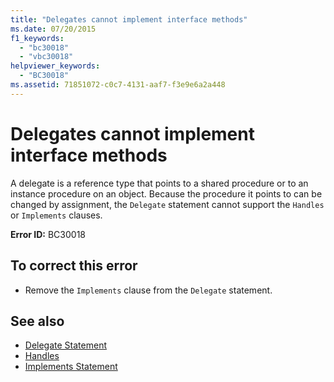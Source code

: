 ```yaml
---
title: "Delegates cannot implement interface methods"
ms.date: 07/20/2015
f1_keywords: 
  - "bc30018"
  - "vbc30018"
helpviewer_keywords: 
  - "BC30018"
ms.assetid: 71851072-c0c7-4131-aaf7-f3e9e6a2a448
---
```

# Delegates cannot implement interface methods
A delegate is a reference type that points to a shared procedure or to an instance procedure on an object. Because the procedure it points to can be changed by assignment, the `Delegate` statement cannot support the `Handles` or `Implements` clauses.  
  
 **Error ID:** BC30018  
  
## To correct this error  
  
- Remove the `Implements` clause from the `Delegate` statement.  
  
## See also

- [Delegate Statement](../../visual-basic/language-reference/statements/delegate-statement.md)
- [Handles](../../visual-basic/language-reference/statements/handles-clause.md)
- [Implements Statement](../../visual-basic/language-reference/statements/implements-statement.md)
